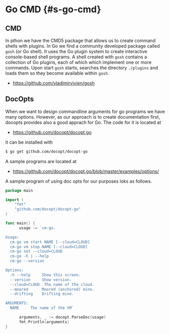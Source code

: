 # Go CMD {#s-go-cmd}

## CMD

In pthon we have the CMD5 package that allows us to create command
shells with plugins. In Go we find a community developed package called
`gosh` (or Go shell). It uses the Go plugin system to
create  interactive console-based shell programs.
A shell created with `gosh` contains a collection of Go plugins, each
of which which implement one
or more commands. Upon start `gosh` starts, searches the directory
`./plugins` and loads them so they become available within `gosh`.

* <https://github.com/vladimirvivien/gosh>

## DocOpts

When we want to design commandline arguments for go programs we have
many options. However, as our approach is to create documentation
first, docopts provides also a good apprach for Go. The code for it is
located at

* <https://github.com/docopt/docopt.go>

It can be installed with

```bash
$ go get github.com/docopt/docopt-go
```

A sample programs are located at 

* <https://github.com/docopt/docopt.go/blob/master/examples/options/>

A sample program of using doc opts for our purposes loks as follows.

```go
package main

import (
	"fmt"
	"github.com/docopt/docopt-go"
)

func main() {
	  usage := `cm-go.

Usage:
  cm-go vm start NAME [--cloud=CLOUD]
  cm-go vm stop NAME [--cloud=CLOUD]
  cm-go set --cloud=CLOUD
  cm-go -h | --help
  cm-go --version

Options:
  -h --help     Show this screen.
  --version     Show version.
  --cloud=CLOUD  The name of the cloud.
  --moored      Moored (anchored) mine.
  --drifting    Drifting mine.

ARGUMENTS:
  NAME     The name of the VM` 

	  arguments, _ := docopt.ParseDoc(usage)
	  fmt.Println(arguments)
}
```
